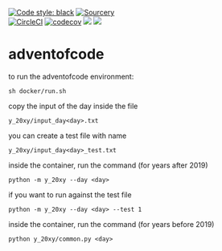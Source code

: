 [![Code style: black](https://img.shields.io/badge/code%20style-black-000000.svg)](https://github.com/psf/black)
[![Sourcery](https://img.shields.io/badge/Sourcery-enabled-brightgreen)](https://sourcery.ai)  
[![CircleCI](https://circleci.com/gh/Stegallo/adventofcode.svg?style=shield)](https://circleci.com/gh/Stegallo/adventofcode)
[![codecov](https://codecov.io/gh/stegallo/adventofcode/branch/master/graph/badge.svg)](https://codecov.io/gh/stegallo/adventofcode)
<a href="https://codeclimate.com/github/Stegallo/adventofcode/test_coverage"><img src="https://api.codeclimate.com/v1/badges/d3a26d2fed4f5d3b04c7/test_coverage" /></a>
<a href="https://codeclimate.com/github/Stegallo/adventofcode/maintainability"><img src="https://api.codeclimate.com/v1/badges/d3a26d2fed4f5d3b04c7/maintainability" /></a>
# adventofcode

to run the adventofcode environment:
```
sh docker/run.sh
```

copy the input of the day inside the file
```
y_20xy/input_day<day>.txt
```
you can create a test file with name
```
y_20xy/input_day<day>_test.txt
```

inside the container, run the command (for years after 2019)
```
python -m y_20xy --day <day>
```
if you want to run against the test file
```
python -m y_20xy --day <day> --test 1
```

inside the container, run the command (for years before 2019)
```
python y_20xy/common.py <day>
```
